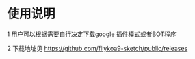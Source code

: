 # 使用说明

1 用户可以根据需要自行决定下载google 插件模式或者BOT程序

2 下载地址见 https://github.com/fliykoa9-sketch/public/releases
